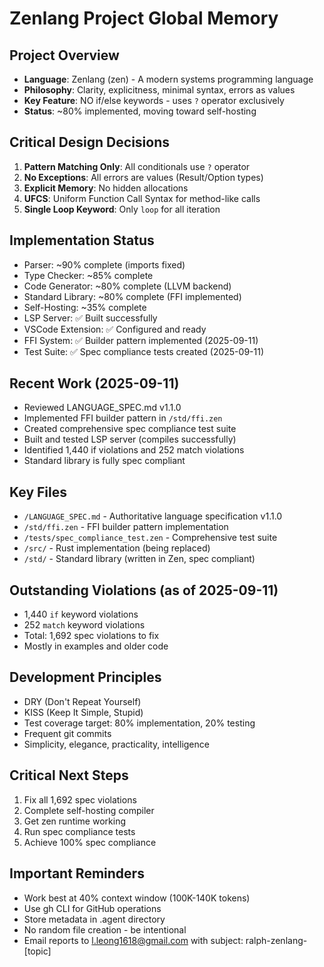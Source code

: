 # Zenlang Project Global Memory

## Project Overview
- **Language**: Zenlang (zen) - A modern systems programming language
- **Philosophy**: Clarity, explicitness, minimal syntax, errors as values
- **Key Feature**: NO if/else keywords - uses `?` operator exclusively
- **Status**: ~80% implemented, moving toward self-hosting

## Critical Design Decisions
1. **Pattern Matching Only**: All conditionals use `?` operator
2. **No Exceptions**: All errors are values (Result/Option types)
3. **Explicit Memory**: No hidden allocations
4. **UFCS**: Uniform Function Call Syntax for method-like calls
5. **Single Loop Keyword**: Only `loop` for all iteration

## Implementation Status
- Parser: ~90% complete (imports fixed)
- Type Checker: ~85% complete  
- Code Generator: ~80% complete (LLVM backend)
- Standard Library: ~80% complete (FFI implemented)
- Self-Hosting: ~35% complete
- LSP Server: ✅ Built successfully
- VSCode Extension: ✅ Configured and ready
- FFI System: ✅ Builder pattern implemented (2025-09-11)
- Test Suite: ✅ Spec compliance tests created (2025-09-11)

## Recent Work (2025-09-11)
- Reviewed LANGUAGE_SPEC.md v1.1.0
- Implemented FFI builder pattern in `/std/ffi.zen`
- Created comprehensive spec compliance test suite
- Built and tested LSP server (compiles successfully)
- Identified 1,440 if violations and 252 match violations
- Standard library is fully spec compliant

## Key Files
- `/LANGUAGE_SPEC.md` - Authoritative language specification v1.1.0
- `/std/ffi.zen` - FFI builder pattern implementation
- `/tests/spec_compliance_test.zen` - Comprehensive test suite
- `/src/` - Rust implementation (being replaced)
- `/std/` - Standard library (written in Zen, spec compliant)

## Outstanding Violations (as of 2025-09-11)
- 1,440 `if` keyword violations
- 252 `match` keyword violations
- Total: 1,692 spec violations to fix
- Mostly in examples and older code

## Development Principles
- DRY (Don't Repeat Yourself)
- KISS (Keep It Simple, Stupid)
- Test coverage target: 80% implementation, 20% testing
- Frequent git commits
- Simplicity, elegance, practicality, intelligence

## Critical Next Steps
1. Fix all 1,692 spec violations
2. Complete self-hosting compiler
3. Get zen runtime working
4. Run spec compliance tests
5. Achieve 100% spec compliance

## Important Reminders
- Work best at 40% context window (100K-140K tokens)
- Use gh CLI for GitHub operations
- Store metadata in .agent directory
- No random file creation - be intentional
- Email reports to l.leong1618@gmail.com with subject: ralph-zenlang-[topic]